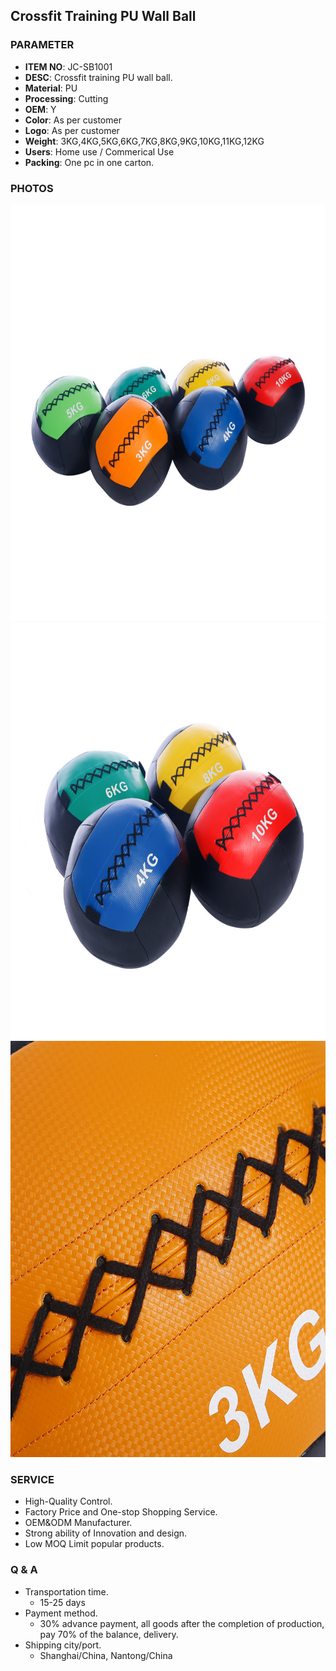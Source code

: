 ## Crossfit Training PU Wall Ball 

### PARAMETER 
* **ITEM NO**: JC-SB1001
* **DESC**: Crossfit training PU wall ball.
* **Material**: PU
* **Processing**: Cutting
* **OEM**: Y
* **Color**: As per customer
* **Logo**: As per customer
* **Weight**: 3KG,4KG,5KG,6KG,7KG,8KG,9KG,10KG,11KG,12KG
* **Users**: Home use / Commerical Use
* **Packing**: One pc in one carton.

### PHOTOS 
<img src="/imgs/SB/JC-SB1001/pu-slam-ball-1.jpg" width="666px" height="666px" />
<img src="/imgs/SB/JC-SB1001/pu-slam-ball-2.jpg" width="666px" height="666px" />
<img src="/imgs/SB/JC-SB1001/pu-slam-ball-3.jpg" width="666px" height="666px" />

### SERVICE
* High-Quality Control.
* Factory Price and One-stop Shopping Service.
* OEM&ODM Manufacturer.
* Strong ability of Innovation and design.
* Low MOQ Limit popular products.

### Q & A
* Transportation time.
    * 15-25 days
* Payment method.
    * 30% advance payment, all goods after the completion of production, pay 70% of the balance, delivery.
* Shipping city/port.
    * Shanghai/China, Nantong/China